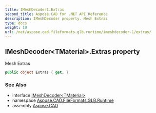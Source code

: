 ```yaml
---
title: IMeshDecoder1.Extras
second_title: Aspose.CAD for .NET API Reference
description: IMeshDecoder property. Mesh Extras
type: docs
weight: 10
url: /net/aspose.cad.fileformats.glb.runtime/imeshdecoder-1/extras/
---
```

## IMeshDecoder&lt;TMaterial&gt;.Extras property

Mesh Extras

```csharp
public object Extras { get; }
```

### See Also

* interface [IMeshDecoder&lt;TMaterial&gt;](../)
* namespace [Aspose.CAD.FileFormats.GLB.Runtime](../../imeshdecoder-1/)
* assembly [Aspose.CAD](../../../)


